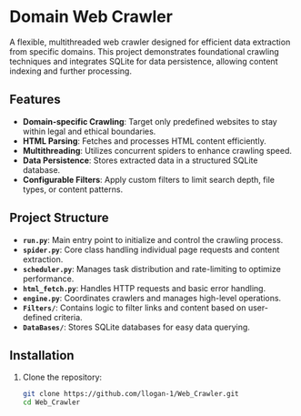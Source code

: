 # Domain Web Crawler

A flexible, multithreaded web crawler designed for efficient data extraction from specific domains. This project demonstrates foundational crawling techniques and integrates SQLite for data persistence, allowing content indexing and further processing.

## Features

- **Domain-specific Crawling**: Target only predefined websites to stay within legal and ethical boundaries.
- **HTML Parsing**: Fetches and processes HTML content efficiently.
- **Multithreading**: Utilizes concurrent spiders to enhance crawling speed.
- **Data Persistence**: Stores extracted data in a structured SQLite database.
- **Configurable Filters**: Apply custom filters to limit search depth, file types, or content patterns.

## Project Structure

- **`run.py`**: Main entry point to initialize and control the crawling process.
- **`spider.py`**: Core class handling individual page requests and content extraction.
- **`scheduler.py`**: Manages task distribution and rate-limiting to optimize performance.
- **`html_fetch.py`**: Handles HTTP requests and basic error handling.
- **`engine.py`**: Coordinates crawlers and manages high-level operations.
- **`Filters/`**: Contains logic to filter links and content based on user-defined criteria.
- **`DataBases/`**: Stores SQLite databases for easy data querying.

## Installation

1. Clone the repository:  
   ```bash
   git clone https://github.com/llogan-1/Web_Crawler.git
   cd Web_Crawler
